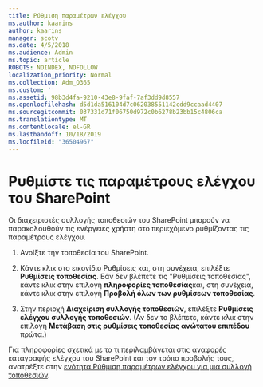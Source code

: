 ```yaml
---
title: Ρύθμιση παραμέτρων ελέγχου
ms.author: kaarins
author: kaarins
manager: scotv
ms.date: 4/5/2018
ms.audience: Admin
ms.topic: article
ROBOTS: NOINDEX, NOFOLLOW
localization_priority: Normal
ms.collection: Adm_O365
ms.custom: ''
ms.assetid: 98b3d4fa-9210-43e8-9faf-7af3dd9d8557
ms.openlocfilehash: d5d1da516104d7c062038551142cdd9ccaad4407
ms.sourcegitcommit: 037331d71f06750d972c0b6278b23bb15c4806ca
ms.translationtype: MT
ms.contentlocale: el-GR
ms.lasthandoff: 10/18/2019
ms.locfileid: "36504967"
---
```

# <a name="configure-sharepoint-audit-settings"></a>Ρυθμίστε τις παραμέτρους ελέγχου του SharePoint

Οι διαχειριστές συλλογής τοποθεσιών του SharePoint μπορούν να παρακολουθούν τις ενέργειες χρήστη στο περιεχόμενο ρυθμίζοντας τις παραμέτρους ελέγχου.
  
1. Ανοίξτε την τοποθεσία του SharePoint.
    
2. Κάντε κλικ στο εικονίδιο Ρυθμίσεις και, στη συνέχεια, επιλέξτε **Ρυθμίσεις τοποθεσίας**. Εάν δεν βλέπετε τις "Ρυθμίσεις τοποθεσίας", κάντε κλικ στην επιλογή **πληροφορίες τοποθεσίας**και, στη συνέχεια, κάντε κλικ στην επιλογή **Προβολή όλων των ρυθμίσεων τοποθεσίας**.
    
3. Στην περιοχή **Διαχείριση συλλογής τοποθεσιών**, επιλέξτε **Ρυθμίσεις ελέγχου συλλογής τοποθεσιών**. (Αν δεν το βλέπετε, κάντε κλικ στην επιλογή **Μετάβαση στις ρυθμίσεις τοποθεσίας ανώτατου επιπέδου** πρώτα.) 
    
Για πληροφορίες σχετικά με το τι περιλαμβάνεται στις αναφορές καταγραφής ελέγχου του SharePoint και τον τρόπο προβολής τους, ανατρέξτε στην [ενότητα Ρύθμιση παραμέτρων ελέγχου για μια συλλογή τοποθεσιών](https://go.microsoft.com/fwlink/?linkid=404050).
  


